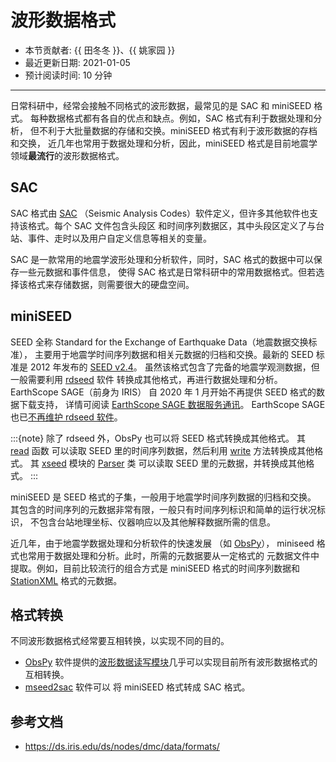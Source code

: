 # 波形数据格式

- 本节贡献者: {{ 田冬冬 }}、{{ 姚家园 }}
- 最近更新日期: 2021-01-05
- 预计阅读时间: 10 分钟

---

日常科研中，经常会接触不同格式的波形数据，最常见的是 SAC 和 miniSEED 格式。
每种数据格式都有各自的优点和缺点。例如，SAC 格式有利于数据处理和分析，
但不利于大批量数据的存储和交换。miniSEED 格式有利于波形数据的存档和交换，
近几年也常用于数据处理和分析，因此，miniSEED 格式是目前地震学领域**最流行**的波形数据格式。

## SAC

SAC 格式由 [SAC](https://ds.iris.edu/ds/nodes/dmc/software/downloads/SAC/)
（Seismic Analysis Codes）软件定义，但许多其他软件也支持该格式。每个 SAC 文件包含头段区
和时间序列数据区，其中头段区定义了与台站、事件、走时以及用户自定义信息等相关的变量。

SAC 是一款常用的地震学波形处理和分析软件，同时，SAC 格式的数据中可以保存一些元数据和事件信息，
使得 SAC 格式是日常科研中的常用数据格式。但若选择该格式来存储数据，则需要很大的硬盘空间。

## miniSEED

SEED 全称 Standard for the Exchange of Earthquake Data（地震数据交换标准），
主要用于地震学时间序列数据和相关元数据的归档和交换。最新的 SEED 标准是 2012 年发布的
[SEED v2.4](http://www.fdsn.org/pdf/SEEDManual_V2.4.pdf)。
虽然该格式包含了完备的地震学观测数据，但一般需要利用
[rdseed](https://github.com/iris-edu-legacy/rdseed) 软件
转换成其他格式，再进行数据处理和分析。
EarthScope SAGE（前身为 IRIS） 自 2020 年 1 月开始不再提供 SEED 格式的数据下载支持，
详情可阅读 [EarthScope SAGE 数据服务通讯](http://www.iris.washington.edu/ds/newsletter/vol21/no1/509/retirement-of-full-seed-data-volumes-from-iris-dmc/)。
EarthScope SAGE 也已[不再维护 rdseed 软件](https://ds.iris.edu/ds/nodes/dmc/manuals/rdseed/)。

:::{note}
除了 rdseed 外，ObsPy 也可以将 SEED 格式转换成其他格式。
其 [read](https://docs.obspy.org/packages/autogen/obspy.core.stream.read.html) 函数
可以读取 SEED 里的时间序列数据，然后利用 [write](https://docs.obspy.org/packages/autogen/obspy.core.stream.Stream.write.html)
方法转换成其他格式。
其 [xseed](https://docs.obspy.org/master/packages/obspy.io.xseed.html) 模块的
[Parser](https://docs.obspy.org/master/packages/autogen/obspy.io.xseed.parser.Parser.html) 类
可以读取 SEED 里的元数据，并转换成其他格式。
:::

miniSEED 是 SEED 格式的子集，一般用于地震学时间序列数据的归档和交换。
其包含的时间序列的元数据非常有限，一般只有时间序列标识和简单的运行状况标识，
不包含台站地理坐标、仪器响应以及其他解释数据所需的信息。

近几年，由于地震学数据处理和分析软件的快速发展
（如 [ObsPy](https://github.com/obspy/obspy/wiki)），
miniseed 格式也常用于数据处理和分析。此时，所需的元数据要从一定格式的
元数据文件中提取。例如，目前比较流行的组合方式是 miniSEED 格式的时间序列数据和
[StationXML](https://www.fdsn.org/xml/station/) 格式的元数据。

## 格式转换

不同波形数据格式经常要互相转换，以实现不同的目的。

- [ObsPy](https://github.com/obspy/obspy/wiki) 软件提供的[波形数据读写模块](https://docs.obspy.org/master/packages/index.html)几乎可以实现目前所有波形数据格式的互相转换。
- [mseed2sac](https://github.com/iris-edu/mseed2sac) 软件可以
  将 miniSEED 格式转成 SAC 格式。

## 参考文档

- <https://ds.iris.edu/ds/nodes/dmc/data/formats/>
